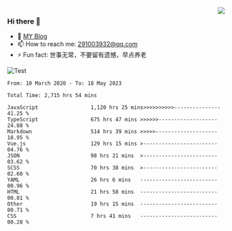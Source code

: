 <img align='right' src='https://github-readme-stats.vercel.app/api?username=niaogege&show_icons=true&theme=radical'/>

### Hi there 👋

- 🌱 [MY Blog](https://bythewayer.com/)
- 📫 How to reach me: 291003932@qq.com
- ⚡ Fun fact:  世事无常，不要留有遗憾，早点养老

![Test](https://github-readme-stats.vercel.app/api/top-langs/?username=niaogege&layout=compact)

<!--START_SECTION:waka-->

```text
From: 10 March 2020 - To: 18 May 2023

Total Time: 2,715 hrs 54 mins

JavaScript                 1,120 hrs 25 mins>>>>>>>>>>---------------   41.25 %
TypeScript                 675 hrs 47 mins >>>>>>-------------------   24.88 %
Markdown                   514 hrs 39 mins >>>>>--------------------   18.95 %
Vue.js                     129 hrs 15 mins >------------------------   04.76 %
JSON                       98 hrs 21 mins  >------------------------   03.62 %
SCSS                       70 hrs 38 mins  >------------------------   02.60 %
YAML                       26 hrs 6 mins   -------------------------   00.96 %
HTML                       21 hrs 58 mins  -------------------------   00.81 %
Other                      19 hrs 15 mins  -------------------------   00.71 %
CSS                        7 hrs 41 mins   -------------------------   00.28 %
```

<!--END_SECTION:waka-->
